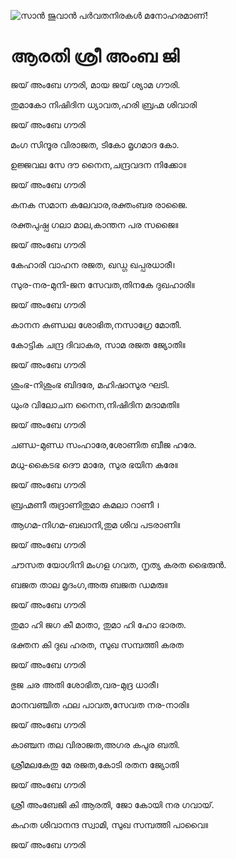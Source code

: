 ![സാൻ ജുവാൻ പർവതനിരകൾ മനോഹരമാണ്!](lib/assets/images/artis/img.png "San Juan Mountains")

# ആരതി ശ്രീ അംബ ജി

ജയ് അംബേ ഗൗരി, മായ ജയ് ശ്യാമ ഗൗരി.

തുമാകോ നിഷിദിന ധ്യാവത,ഹരി ബ്രഹ്മ ശിവാരി

ജയ് അംബേ ഗൗരി

മംഗ സിന്ദൂര വിരാജത, ടികോ മൃഗമാദ കോ.

ഉജ്ജവല സേ ദൗ നൈന,ചന്ദ്രവദന നിക്കോ॥

ജയ് അംബേ ഗൗരി

കനക സമാന കലേവാര,രക്തംബര രാജൈ.

രക്തപുഷ്പ ഗലാ മാല,കാന്തന പര സജൈ॥

ജയ് അംബേ ഗൗരി

കേഹാരി വാഹന രജത, ഖഡ്ഗ ഖപ്പരധാരീ।

സുര-നര-മുനി-ജന സേവത,തിനകേ ദുഖഹാരി॥

ജയ് അംബേ ഗൗരി

കാനന കുണ്ഡല ശോഭിത,നസാഗ്രേ മോതീ.

കോട്ടിക ചന്ദ്ര ദിവാകര, സാമ രജത ജ്യോതി॥

ജയ് അംബേ ഗൗരി

ശുംഭ-നിശുംഭ ബിദരേ, മഹിഷാസുര ഘടി.

ധുംര വിലോചന നൈന,നിഷിദിന മദാമതി॥

ജയ് അംബേ ഗൗരി

ചണ്ഡ-മുണ്ഡ സംഹാരേ,ശോണിത ബീജ ഹരേ.

മധു-കൈടഭ ദൌ മാരേ, സുര ഭയിന കരേ॥

ജയ് അംബേ ഗൗരി

ബ്രഹ്മണീ രുദ്രാണിതുമാ കമലാ റാണീ ।

ആഗമ-നിഗമ-ബഖാനി,തുമ ശിവ പടരാണി॥

ജയ് അംബേ ഗൗരി

ചൗസത യോഗിനി മംഗള ഗവത, നൃത്യ കരത ഭൈരുൻ.

ബജത താല മൃദംഗ,അരു ബജത ഡമരു॥

ജയ് അംബേ ഗൗരി

തുമാ ഹി ജഗ കീ മാതാ, തുമാ ഹി ഹോ ഭാരത.

ഭക്തന കി ദുഖ ഹരത, സുഖ സമ്പത്തി കരത

ജയ് അംബേ ഗൗരി

ഭുജ ചര അതി ശോഭിത,വര-മുദ്ര ധാരീ।

മാനവഞ്ചിത ഫല പാവത,സേവത നര-നാരി॥

ജയ് അംബേ ഗൗരി

കാഞ്ചന തല വിരാജത,അഗര കപുര ബതി.

ശ്രീമലകേതു മേ രജത,കോടി രതന ജ്യോതി

ജയ് അംബേ ഗൗരി

ശ്രീ അംബേജി കി ആരതി, ജോ കോയി നര ഗവായ്.

കഹത ശിവാനന്ദ സ്വാമി, സുഖ സമ്പത്തി പാവൈ॥

ജയ് അംബേ ഗൗരി